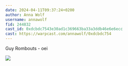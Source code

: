 ```yaml
---
date: 2024-04-11T09:37:24+0200
author: Anna Wolf
username: annawolf
fid: 244832
cast_id: 0xdcbdc7543e30ad1c369663ba33a3ddb46e6e6ecc
cast: https://warpcast.com/annawolf/0xdcbdc754
---
```

Guy Rombouts - oei  

![](https://imagedelivery.net/BXluQx4ige9GuW0Ia56BHw/b6827b2c-e2a2-47f3-924b-5c81a85d3e00/original)
